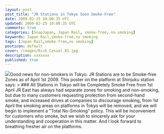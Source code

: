 ```yaml
---           
layout: post
post_title: "JR Stations in Tokyo Soon Smoke-Free"
date: 2009-02-25 10:00:35 UTC
updated: 2009-02-25 10:00:35 UTC
comments: true
categories: [SnapJapan, Japan Rail, smoke-free, no smoking]
keywords: Japan Rail,smoke-free,no smoking
tags: [Japan Rail,smoke-free,no smoking]
posticon: default
cover: /images/Rick_Casual_01.jpg
description: xxxxxxx
published: true
---
```

 
[<img class="right" src="http://farm4.static.flickr.com/3265/3307747175_61455498f1_m.jpg" />](http://www.flickr.com/photos/81796435@N00/3307747175 "View 'JR Shinjuku Station to be Non-smoking' on Flickr.com")Good news for non-smokers in Tokyo. JR Stations are to be Smoke-free Zones as of April 1st 2009. This poster on the platform at Shinjuku station says: > ### All Stations in Tokyo will be Completely Smoke Free from 1st April
JR East has always had separate zones for smoking and non-smoking, but due to many customers requesting protection from second-hand smoke, and increased drives at companies to discourage smoking, from 1st April the smoking areas on platforms in Tokyo will be removed, and we will begin to implement a "Total No-Smoking" policy. This will be inconvenient for customers who smoke, but we wish to sincerely ask for your understanding and cooperation in this matter.  And I look forward to breathing fresher air on the platforms. 